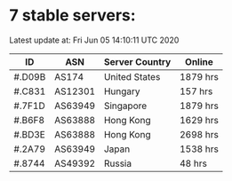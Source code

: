 # 7 stable servers:

Latest update at: Fri Jun 05 14:10:11 UTC 2020

| ID | ASN | Server Country | Online |
| -- | --- | -------------- | ------ |
| #.D09B | AS174 | United States | 1879 hrs |
| #.C831 | AS12301 | Hungary | 157 hrs |
| #.7F1D | AS63949 | Singapore | 1879 hrs |
| #.B6F8 | AS63888 | Hong Kong | 1629 hrs |
| #.BD3E | AS63888 | Hong Kong | 2698 hrs |
| #.2A79 | AS63949 | Japan | 1538 hrs |
| #.8744 | AS49392 | Russia | 48 hrs |

